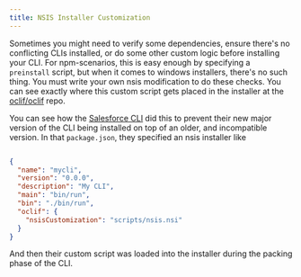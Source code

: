 ```yaml
---
title: NSIS Installer Customization
---
```


Sometimes you might need to verify some dependencies, ensure there's no conflicting CLIs installed, or do some other custom logic before installing your CLI. For npm-scenarios, this is easy enough by specifying a `preinstall` script, but when it comes to windows installers, there's no such thing. You must write your own nsis modification to do these checks. You can see exactly where this custom script gets placed in the installer at the [oclif/oclif](https://github.com/oclif/oclif/blob/b8d76af9290716ef69d8d1026f98041268306dfd/src/commands/pack/win.ts#L60) repo. 

You can see how the [Salesforce CLI](https://github.com/salesforcecli/cli) did this to prevent their new major version of the CLI being installed on top of an older, and incompatible version. In that `package.json`, they specified an nsis installer like 
```json

{
  "name": "mycli",
  "version": "0.0.0",
  "description": "My CLI",
  "main": "bin/run",
  "bin": "./bin/run",
  "oclif": {
    "nsisCustomization": "scripts/nsis.nsi"
  }
}
```

And then their custom script was loaded into the installer during the packing phase of the CLI.
